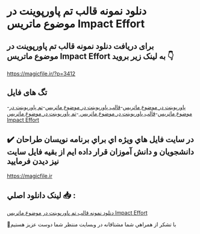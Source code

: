 # دنلود نمونه قالب تم پاورپوینت در موضوع ماتریس Impact Effort

## برای دریافت دنلود نمونه قالب تم پاورپوینت در موضوع ماتریس Impact Effort به لینک زیر بروید 👇

https://magicfile.ir/?p=3412

## تگ های فایل

-[پاورپوینت در موضوع ماتریس](https://magicfile.ir/product/%d9%82%d8%a7%d9%84%d8%a8-%d8%aa%d9%85-%d9%be%d8%a7%d9%88%d8%b1%d9%be%d9%88%db%8c%d9%86%d8%aa-%d8%af%d8%b1-%d9%85%d9%88%d8%b6%d9%88%d8%b9%d9%85%d8%a7%d8%aa%d8%b1%db%8c%d8%b3-impact-effort/)-[قالب پاورپوینت در موضوع ماتریس](https://magicfile.ir/product/%d9%82%d8%a7%d9%84%d8%a8-%d8%aa%d9%85-%d9%be%d8%a7%d9%88%d8%b1%d9%be%d9%88%db%8c%d9%86%d8%aa-%d8%af%d8%b1-%d9%85%d9%88%d8%b6%d9%88%d8%b9%d9%85%d8%a7%d8%aa%d8%b1%db%8c%d8%b3-impact-effort/)-[تم پاورپوینت در موضوع ماتریس](https://magicfile.ir/product/%d9%82%d8%a7%d9%84%d8%a8-%d8%aa%d9%85-%d9%be%d8%a7%d9%88%d8%b1%d9%be%d9%88%db%8c%d9%86%d8%aa-%d8%af%d8%b1-%d9%85%d9%88%d8%b6%d9%88%d8%b9%d9%85%d8%a7%d8%aa%d8%b1%db%8c%d8%b3-impact-effort/)-[قالب پاورپوینت در موضوع ماتریس ](https://magicfile.ir/product/%d9%82%d8%a7%d9%84%d8%a8-%d8%aa%d9%85-%d9%be%d8%a7%d9%88%d8%b1%d9%be%d9%88%db%8c%d9%86%d8%aa-%d8%af%d8%b1-%d9%85%d9%88%d8%b6%d9%88%d8%b9%d9%85%d8%a7%d8%aa%d8%b1%db%8c%d8%b3-impact-effort/)-[تم پاورپوینت در موضوع ماتریس Impact Effort](https://magicfile.ir/product/%d9%82%d8%a7%d9%84%d8%a8-%d8%aa%d9%85-%d9%be%d8%a7%d9%88%d8%b1%d9%be%d9%88%db%8c%d9%86%d8%aa-%d8%af%d8%b1-%d9%85%d9%88%d8%b6%d9%88%d8%b9%d9%85%d8%a7%d8%aa%d8%b1%db%8c%d8%b3-impact-effort/)

## ✔️ در سايت فايل هاي ويژه اي براي برنامه نويسان طراحان دانشجويان و دانش آموزان قرار داده ايم از بقيه فايل سايت نيز ديدن فرماييد

https://magicfile.ir


## لينک دانلود اصلي 📥 :

[دنلود نمونه قالب تم پاورپوینت در موضوع ماتریس Impact Effort](https://magicfile.ir/product/%d9%82%d8%a7%d9%84%d8%a8-%d8%aa%d9%85-%d9%be%d8%a7%d9%88%d8%b1%d9%be%d9%88%db%8c%d9%86%d8%aa-%d8%af%d8%b1-%d9%85%d9%88%d8%b6%d9%88%d8%b9%d9%85%d8%a7%d8%aa%d8%b1%db%8c%d8%b3-impact-effort/) 


🙏با تشکر از همراهي شما مشتاقانه در وبسایت منتظر شما دوست عزیز هستیم


